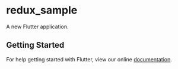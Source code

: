 # redux_sample

A new Flutter application.

## Getting Started

For help getting started with Flutter, view our online
[documentation](https://flutter.io/).
